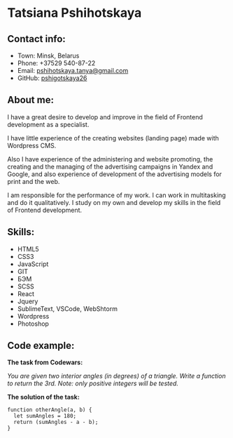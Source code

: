 # Tatsiana Pshihotskaya

## Contact info:

* Town: Minsk, Belarus
* Phone: +37529 540-87-22
* Email: pshihotskaya.tanya@gmail.com
* GitHub: [pshigotskaya26](https://github.com/pshigotskaya26)

## About me:

I have a great desire to develop and improve in the field of Frontend development as a specialist.

I have little experience of the creating websites (landing page) made with Wordpress CMS.

Also I have experience of the administering and website promoting, the creating and the managing of the advertising campaigns in Yandex and Google, and also experience of development of the advertising models for print and the web.

I am responsible for the performance of my work. I can work in multitasking and do it qualitatively. I study on my own and develop my skills in the field of Frontend development.

## Skills:

* HTML5
* CSS3
* JavaScript
*  GIT
* БЭМ
* SCSS
* React
* Jquery
* SublimeText, VSCode, WebShtorm
* Wordpress
* Photoshop

## Code example:

**The task from Codewars:**

*You are given two interior angles (in degrees) of a triangle. Write a function to return the 3rd. Note: only positive integers will be tested.*

**The solution of the task:**
```
function otherAngle(a, b) {
  let sumAngles = 180;
  return (sumAngles - a - b);
}
```
